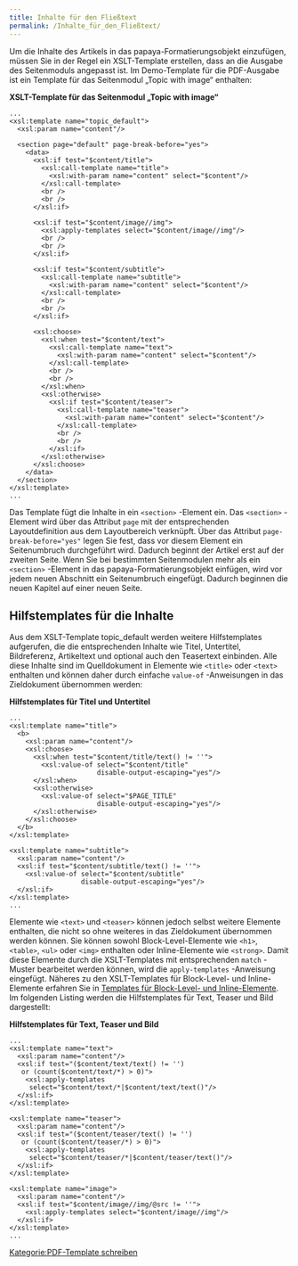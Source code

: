 ```yaml
---
title: Inhalte für den Fließtext
permalink: /Inhalte_für_den_Fließtext/
---
```


Um die Inhalte des Artikels in das papaya-Formatierungsobjekt einzufügen, müssen Sie in der Regel ein XSLT-Template erstellen, dass an die Ausgabe des Seitenmoduls angepasst ist. Im Demo-Template für die PDF-Ausgabe ist ein Template für das Seitenmodul „Topic with image“ enthalten:

**XSLT-Template für das Seitenmodul „Topic with image“**

~~~~ {.xml}
...
<xsl:template name="topic_default">
  <xsl:param name="content"/>

  <section page="default" page-break-before="yes">
    <data>
      <xsl:if test="$content/title">
        <xsl:call-template name="title">
          <xsl:with-param name="content" select="$content"/>
        </xsl:call-template>
        <br />
        <br />
      </xsl:if>

      <xsl:if test="$content/image//img">
        <xsl:apply-templates select="$content/image//img"/>
        <br />
        <br />
      </xsl:if>

      <xsl:if test="$content/subtitle">
        <xsl:call-template name="subtitle">
          <xsl:with-param name="content" select="$content"/>
        </xsl:call-template>
        <br />
        <br />
      </xsl:if>

      <xsl:choose>
        <xsl:when test="$content/text">
          <xsl:call-template name="text">
            <xsl:with-param name="content" select="$content"/>
          </xsl:call-template>
          <br />
          <br />
        </xsl:when>
        <xsl:otherwise>
          <xsl:if test="$content/teaser">
            <xsl:call-template name="teaser">
              <xsl:with-param name="content" select="$content"/>
            </xsl:call-template>
            <br />
            <br />
          </xsl:if>
        </xsl:otherwise>
      </xsl:choose>
    </data>
  </section>
</xsl:template>
...
~~~~

Das Template fügt die Inhalte in ein `<section>` -Element ein. Das `<section>` -Element wird über das Attribut `page` mit der entsprechenden Layoutdefinition aus dem Layoutbereich verknüpft. Über das Attribut `page-break-before="yes"` legen Sie fest, dass vor diesem Element ein Seitenumbruch durchgeführt wird. Dadurch beginnt der Artikel erst auf der zweiten Seite. Wenn Sie bei bestimmten Seitenmodulen mehr als ein `<section>` -Element in das papaya-Formatierungsobjekt einfügen, wird vor jedem neuen Abschnitt ein Seitenumbruch eingefügt. Dadurch beginnen die neuen Kapitel auf einer neuen Seite.

Hilfstemplates für die Inhalte
------------------------------

Aus dem XSLT-Template topic_default werden weitere Hilfstemplates aufgerufen, die die entsprechenden Inhalte wie Titel, Untertitel, Bildreferenz, Artikeltext und optional auch den Teasertext einbinden. Alle diese Inhalte sind im Quelldokument in Elemente wie `<title>` oder `<text>` enthalten und können daher durch einfache `value-of` -Anweisungen in das Zieldokument übernommen werden:

**Hilfstemplates für Titel und Untertitel**

~~~~ {.xml}
...
<xsl:template name="title">
  <b>
    <xsl:param name="content"/>
    <xsl:choose>
      <xsl:when test="$content/title/text() != ''">
        <xsl:value-of select="$content/title"
                      disable-output-escaping="yes"/>
      </xsl:when>
      <xsl:otherwise>
        <xsl:value-of select="$PAGE_TITLE"
                      disable-output-escaping="yes"/>
      </xsl:otherwise>
    </xsl:choose>
  </b>
</xsl:template>

<xsl:template name="subtitle">
  <xsl:param name="content"/>
  <xsl:if test="$content/subtitle/text() != ''">
    <xsl:value-of select="$content/subtitle"
                  disable-output-escaping="yes"/>
  </xsl:if>
</xsl:template>
...
~~~~

Elemente wie `<text>` und `<teaser>` können jedoch selbst weitere Elemente enthalten, die nicht so ohne weiteres in das Zieldokument übernommen werden können. Sie können sowohl Block-Level-Elemente wie `<h1>`, `<table>`, `<ul>` oder `<img>` enthalten oder Inline-Elemente wie `<strong>`. Damit diese Elemente durch die XSLT-Templates mit entsprechenden `match` -Muster bearbeitet werden können, wird die `apply-templates` -Anweisung eingefügt. Näheres zu den XSLT-Templates für Block-Level- und Inline-Elemente erfahren Sie in [Templates für Block-Level- und Inline-Elemente](/Templates_für_Block-Level-_und_Inline-Elemente ). Im folgenden Listing werden die Hilfstemplates für Text, Teaser und Bild dargestellt:

**Hilfstemplates für Text, Teaser und Bild**

~~~~ {.xml}
...
<xsl:template name="text">
  <xsl:param name="content"/>
  <xsl:if test="($content/text/text() != '')
   or (count($content/text/*) > 0)">
    <xsl:apply-templates
     select="$content/text/*|$content/text/text()"/>
  </xsl:if>
</xsl:template>

<xsl:template name="teaser">
  <xsl:param name="content"/>
  <xsl:if test="($content/teaser/text() != '')
   or (count($content/teaser/*) > 0)">
    <xsl:apply-templates
     select="$content/teaser/*|$content/teaser/text()"/>
  </xsl:if>
</xsl:template>

<xsl:template name="image">
  <xsl:param name="content"/>
  <xsl:if test="$content/image//img/@src != ''">
    <xsl:apply-templates select="$content/image//img"/>
  </xsl:if>
</xsl:template>
...
~~~~

[Kategorie:PDF-Template schreiben](/Kategorie:PDF-Template_schreiben )